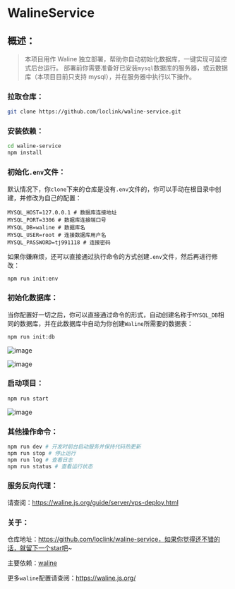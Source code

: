 # WalineService

## 概述：

> 本项目用作 Waline 独立部署，帮助你自动初始化数据库，一键实现可监控式后台运行。
> 部署前你需要准备好已安装`mysql`数据库的服务器，或云数据库（本项目目前只支持 mysql），并在服务器中执行以下操作。

### 拉取仓库：

```sh
git clone https://github.com/loclink/waline-service.git
```

### 安装依赖：

```sh
cd waline-service
npm install
```

### 初始化`.env`文件：

默认情况下，你`clone`下来的仓库是没有`.env`文件的，你可以手动在根目录中创建，并修改为自己的配置：

```env
MYSQL_HOST=127.0.0.1 # 数据库连接地址
MYSQL_PORT=3306 # 数据库连接端口号
MYSQL_DB=waline # 数据库名
MYSQL_USER=root # 连接数据库用户名
MYSQL_PASSWORD=tj991118 # 连接密码
```

如果你嫌麻烦，还可以直接通过执行命令的方式创建`.env`文件，然后再进行修改：

```sh
npm run init:env
```

### 初始化数据库：

当你配置好一切之后，你可以直接通过命令的形式，自动创建名称于`MYSQL_DB`相同的数据库，并在此数据库中自动为你创建`Waline`所需要的数据表：

```sh
npm run init:db
```

![image](https://tvax1.sinaimg.cn/large/0087ufIQgy1h5idir4pkoj30kv07atbt.jpg)

![image](https://tvax2.sinaimg.cn/large/0087ufIQgy1h5idl5sygaj306u03fq3d.jpg)

### 启动项目：

```sh
npm run start
```

![image](https://tva4.sinaimg.cn/large/0087ufIQgy1h5idn0aqy4j315z08k0yx.jpg)

### 其他操作命令：

```sh
npm run dev # 开发时前台启动服务并保持代码热更新
npm run stop # 停止运行
npm run log # 查看日志
npm run status # 查看运行状态
```

### 服务反向代理：

请查阅：https://waline.js.org/guide/server/vps-deploy.html

### 关于：

仓库地址：https://github.com/loclink/waline-service，如果你觉得还不错的话，就留下一个star吧~

主要依赖：[waline](https://github.com/walinejs/waline)

更多`waline`配置请查阅：https://waline.js.org/
